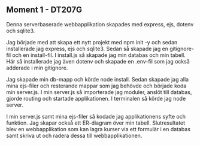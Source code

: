 ## Moment 1 - DT207G

Denna serverbaserade webbapplikation skapades med express, ejs, dotenv och sqlite3. 

Jag började med att skapa ett nytt projekt med npm init -y och sedan installerade jag express, ejs och sqlite3.
Sedan så skapade jag en gitignore-fil och en install-fil. I install.js så skapade jag min databas och min tabell. 
Här så installerade jag även dotenv och skapade en .env-fil som jag också adderade i min gitignore. 

Jag skapade min db-mapp och körde node install. Sedan skapade jag alla mina ejs-filer och resterande mappar som jag behövde och började koda min server.js. I min server.js så importerade jag moduler, anslöt till databas, gjorde routing och startade applikationen. I terminalen så körde jag node server. 

I min server.js samt mina ejs-filer så kodade jag applikationens syfte och funktion. Jag skapar också ett ER-diagram över min tabell. Slutresultatet blev en webbapplikation som kan lagra kurser via ett formulär i en databas samt skriva ut och radera dessa till webbapplikationen.
